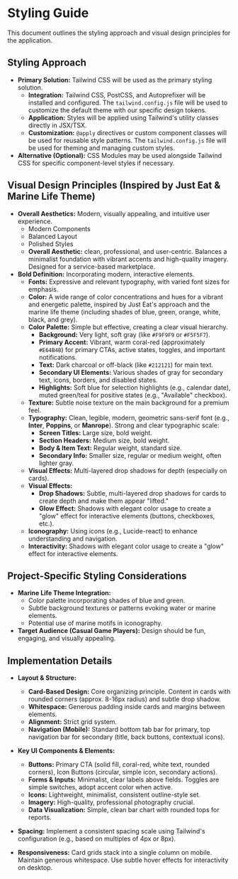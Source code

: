 # Styling Guide

This document outlines the styling approach and visual design principles for the application.

## Styling Approach

*   **Primary Solution:** Tailwind CSS will be used as the primary styling solution.
    *   **Integration:** Tailwind CSS, PostCSS, and Autoprefixer will be installed and configured. The `tailwind.config.js` file will be used to customize the default theme with our specific design tokens.
    *   **Application:** Styles will be applied using Tailwind's utility classes directly in JSX/TSX.
    *   **Customization:** `@apply` directives or custom component classes will be used for reusable style patterns. The `tailwind.config.js` file will be used for theming and managing custom styles.
*   **Alternative (Optional):** CSS Modules may be used alongside Tailwind CSS for specific component-level styles if necessary.

## Visual Design Principles (Inspired by Just Eat & Marine Life Theme)

*   **Overall Aesthetics:** Modern, visually appealing, and intuitive user experience.
    *   Modern Components
    *   Balanced Layout
    *   Polished Styles
    *   **Overall Aesthetic:** clean, professional, and user-centric. Balances a minimalist foundation with vibrant accents and high-quality imagery. Designed for a service-based marketplace.
*   **Bold Definition:** Incorporating modern, interactive elements.
    *   **Fonts:** Expressive and relevant typography, with varied font sizes for emphasis.
    *   **Color:** A wide range of color concentrations and hues for a vibrant and energetic palette, inspired by Just Eat's approach and the marine life theme (including shades of blue, green, orange, white, black, and grey).
    *   **Color Palette:** Simple but effective, creating a clear visual hierarchy.
        *   **Background:** Very light, soft gray (like `#F9F9F9` or `#F5F5F7`).
        *   **Primary Accent:** Vibrant, warm coral-red (approximately `#E64B4B`) for primary CTAs, active states, toggles, and important notifications.
        *   **Text:** Dark charcoal or off-black (like `#212121`) for main text.
        *   **Secondary UI Elements:** Various shades of gray for secondary text, icons, borders, and disabled states.
        *   **Highlights:** Soft blue for selection highlights (e.g., calendar date), muted green/teal for positive states (e.g., "Available" checkbox).
    *   **Texture:** Subtle noise texture on the main background for a premium feel.
    *   **Typography:** Clean, legible, modern, geometric sans-serif font (e.g., **Inter**, **Poppins**, or **Manrope**). Strong and clear typographic scale:
        *   **Screen Titles:** Large size, bold weight.
        *   **Section Headers:** Medium size, bold weight.
        *   **Body & Item Text:** Regular weight, standard size.
        *   **Secondary Info:** Smaller size, regular or medium weight, often lighter gray.
    *   **Visual Effects:** Multi-layered drop shadows for depth (especially on cards).
    *   **Visual Effects:**
        *   **Drop Shadows:** Subtle, multi-layered drop shadows for cards to create depth and make them appear "lifted."
        *   **Glow Effect:** Shadows with elegant color usage to create a "glow" effect for interactive elements (buttons, checkboxes, etc.).
    *   **Iconography:** Using icons (e.g., Lucide-react) to enhance understanding and navigation.
    *   **Interactivity:** Shadows with elegant color usage to create a "glow" effect for interactive elements.

## Project-Specific Styling Considerations

*   **Marine Life Theme Integration:**
    *   Color palette incorporating shades of blue and green.
    *   Subtle background textures or patterns evoking water or marine elements.
    *   Potential use of marine motifs in iconography.
*   **Target Audience (Casual Game Players):** Design should be fun, engaging, and visually appealing.

## Implementation Details

*   **Layout & Structure:**
    *   **Card-Based Design:** Core organizing principle. Content in cards with rounded corners (approx. 8-16px radius) and subtle drop shadow.
    *   **Whitespace:** Generous padding inside cards and margins between elements.
    *   **Alignment:** Strict grid system.
    *   **Navigation (Mobile):** Standard bottom tab bar for primary, top navigation bar for secondary (title, back buttons, contextual icons).

*   **Key UI Components & Elements:**
    *   **Buttons:** Primary CTA (solid fill, coral-red, white text, rounded corners), Icon Buttons (circular, simple icon, secondary actions).
    *   **Forms & Inputs:** Minimalist, clear labels above fields. Toggles are simple switches, adopt accent color when active.
    *   **Icons:** Lightweight, minimalist, consistent outline-style set.
    *   **Imagery:** High-quality, professional photography crucial.
    *   **Data Visualization:** Simple, clean bar chart with rounded tops for reports.

*   **Spacing:** Implement a consistent spacing scale using Tailwind's configuration (e.g., based on multiples of 4px or 8px).

*   **Responsiveness:** Card grids stack into a single column on mobile. Maintain generous whitespace. Use subtle hover effects for interactivity on desktop.